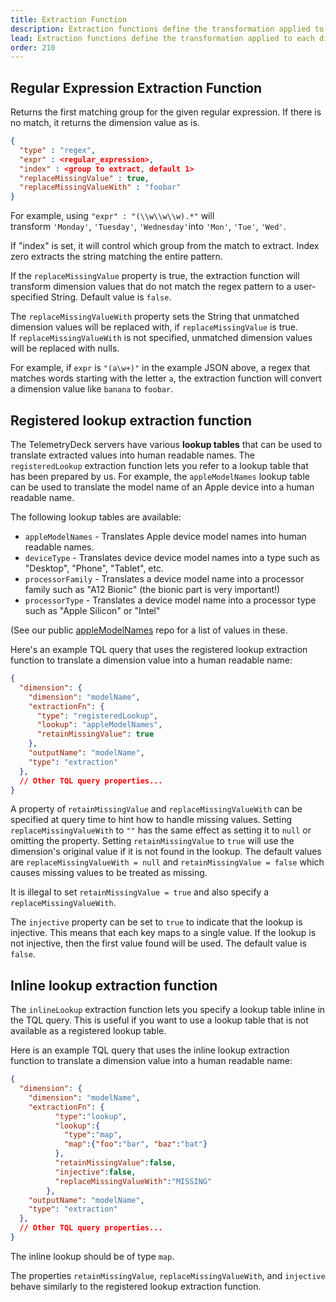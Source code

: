 ```yaml
---
title: Extraction Function
description: Extraction functions define the transformation applied to each dimension value in the TelemetryDeck Query Language.
lead: Extraction functions define the transformation applied to each dimension value.
order: 210
---
```


## Regular Expression Extraction Function

Returns the first matching group for the given regular expression. If there is no match, it returns the dimension value as is.

```json
{
  "type" : "regex",
  "expr" : <regular_expression>,
  "index" : <group to extract, default 1>
  "replaceMissingValue" : true,
  "replaceMissingValueWith" : "foobar"
}
```

For example, using `"expr" : "(\\w\\w\\w).*"` will transform `'Monday'`, `'Tuesday'`, `'Wednesday'`into `'Mon'`, `'Tue'`, `'Wed'`.

If "index" is set, it will control which group from the match to extract. Index zero extracts the string matching the entire pattern.

If the `replaceMissingValue` property is true, the extraction function will transform dimension values that do not match the regex pattern to a user-specified String. Default value is `false`.

The `replaceMissingValueWith` property sets the String that unmatched dimension values will be replaced with, if `replaceMissingValue` is true. If `replaceMissingValueWith` is not specified, unmatched dimension values will be replaced with nulls.

For example, if `expr` is `"(a\w+)"` in the example JSON above, a regex that matches words starting with the letter `a`, the extraction function will convert a dimension value like `banana` to `foobar`.

## Registered lookup extraction function

The TelemetryDeck servers have various **lookup tables** that can be used to translate extracted values into human readable names. The `registeredLookup` extraction function lets you refer to a lookup table that has been prepared by us. For example, the
`appleModelNames` lookup table can be used to translate the model name of an Apple device into a human readable name.

The following lookup tables are available:

- `appleModelNames` - Translates Apple device model names into human readable names.
- `deviceType` - Translates device device model names into a type such as "Desktop", "Phone", "Tablet", etc.
- `processorFamily` - Translates a device model name into a processor family such as "A12 Bionic" (the bionic part is very important!)
- `processorType` - Translates a device model name into a processor type such as "Apple Silicon" or "Intel"

(See our public [appleModelNames](https://github.com/TelemetryDeck/AppleModelNames) repo for a list of values in these.

Here's an example TQL query that uses the registered lookup extraction function to translate a dimension value into a human readable name:

```json
{
  "dimension": {
    "dimension": "modelName",
    "extractionFn": {
      "type": "registeredLookup",
      "lookup": "appleModelNames",
      "retainMissingValue": true
    },
    "outputName": "modelName",
    "type": "extraction"
  },
  // Other TQL query properties...
}
```

A property of `retainMissingValue` and `replaceMissingValueWith` can be specified at query time to hint how to handle missing values. Setting `replaceMissingValueWith` to `""` has the same effect as setting it to `null` or omitting the property. Setting `retainMissingValue` to `true` will use the dimension's original value if it is not found in the lookup. The default values are `replaceMissingValueWith = null` and `retainMissingValue = false` which causes missing values to be treated as missing.

It is illegal to set `retainMissingValue = true` and also specify a `replaceMissingValueWith`.

The `injective` property can be set to `true` to indicate that the lookup is injective. This means that each key maps to a single value. If the lookup is not injective, then the first value found will be used. The default value is `false`.

## Inline lookup extraction function

The `inlineLookup` extraction function lets you specify a lookup table inline in the TQL query. This is useful if you want to use a lookup table that is not available as a registered lookup table.

Here is an example TQL query that uses the inline lookup extraction function to translate a dimension value into a human readable name:

```json
{
  "dimension": {
    "dimension": "modelName",
    "extractionFn": {
          "type":"lookup",
          "lookup":{
            "type":"map",
            "map":{"foo":"bar", "baz":"bat"}
          },
          "retainMissingValue":false,
          "injective":false,
          "replaceMissingValueWith":"MISSING"
        },
    "outputName": "modelName",
    "type": "extraction"
  },
  // Other TQL query properties...
}
```

The inline lookup should be of type `map`.

The properties `retainMissingValue`, `replaceMissingValueWith`, and `injective` behave similarly to the registered lookup extraction function.
